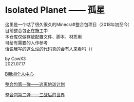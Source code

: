 # Isolated Planet —— 孤星

这里是一个咕了很久很久的Minecraft整合包项目（2018年初至今）  
目前整合包正在施工中  
本仓库仅做存放配置文件、脚本、材质用  
可给有需要的人作参考  
话说我写的这么烂的代码真的会有人来看吗（（

by CowX3  
2021.07.17

[Bilibili个人中心](https://space.bilibili.com/10406554)

[整合包第一弹——逃离地球计划](https://www.mcbbs.net/thread-646723-1-1.html)

[整合包第二弹——三战后的世界](https://www.mcbbs.net/thread-771285-1-1.html)
